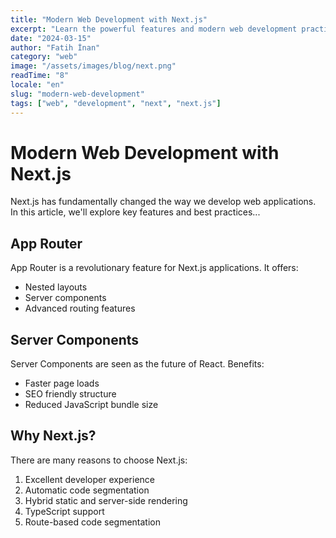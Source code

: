 ```yaml
---
title: "Modern Web Development with Next.js"
excerpt: "Learn the powerful features and modern web development practices of Next.js 13"
date: "2024-03-15"
author: "Fatih İnan"
category: "web"
image: "/assets/images/blog/next.png"
readTime: "8"
locale: "en"
slug: "modern-web-development"
tags: ["web", "development", "next", "next.js"]
---
```


# Modern Web Development with Next.js

Next.js has fundamentally changed the way we develop web applications. In this article, we'll explore key features and best practices...

## App Router

App Router is a revolutionary feature for Next.js applications. It offers:

- Nested layouts
- Server components
- Advanced routing features

## Server Components

Server Components are seen as the future of React. Benefits:

- Faster page loads
- SEO friendly structure
- Reduced JavaScript bundle size

## Why Next.js?

There are many reasons to choose Next.js:

1. Excellent developer experience
2. Automatic code segmentation
3. Hybrid static and server-side rendering
4. TypeScript support
5. Route-based code segmentation